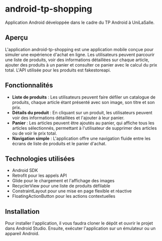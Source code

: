 # android-tp-shopping
Application Android développée dans le cadre du TP Android à UniLaSalle.

## Aperçu
L'application android-tp-shopping est une application mobile conçue pour simuler une expérience d'achat en ligne. Les utilisateurs peuvent parcourir une liste de produits, voir des informations détaillées sur chaque article, ajouter des produits à un panier et consulter ce panier avec le calcul du prix total. L'API utilisée pour les produits est fakestoreapi.

## Fonctionnalités
- **Liste de produits** : Les utilisateurs peuvent faire défiler un catalogue de produits, chaque article étant présenté avec son image, son titre et son prix.
- **Détails du produit** : En cliquant sur un produit, les utilisateurs peuvent voir des informations détaillées et l'ajouter à leur panier.
- **Panier** : Les articles peuvent être ajoutés au panier, qui affiche tous les articles sélectionnés, permettant à l'utilisateur de supprimer des articles ou de voir le prix total.
- **Navigation simple** : L'application offre une navigation fluide entre les écrans de liste de produits et le panier d'achat.

## Technologies utilisées
- Android SDK
- Retrofit pour les appels API
- Glide pour le chargement et l'affichage des images
- RecyclerView pour une liste de produits défilable 
- ConstraintLayout pour une mise en page flexible et réactive
- FloatingActionButton pour les actions contextuelles 

## Installation
Pour installer l'application, il vous faudra cloner le dépôt et ouvrir le projet dans Android Studio. Ensuite, exécuter l'application sur un émulateur ou un appareil Android.


